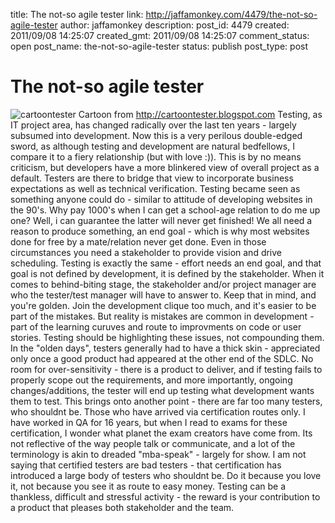 title: The not-so agile tester
link: http://jaffamonkey.com/4479/the-not-so-agile-tester
author: jaffamonkey
description: 
post_id: 4479
created: 2011/09/08 14:25:07
created_gmt: 2011/09/08 14:25:07
comment_status: open
post_name: the-not-so-agile-tester
status: publish
post_type: post

# The not-so agile tester

![cartoontester](/wp-content/uploads/2011/10/8submarine.png?w=300) Cartoon from http://cartoontester.blogspot.com Testing, as IT project area, has changed radically over the last ten years - largely subsumed into development. Now this is a very perilous double-edged sword, as although testing and development are natural bedfellows, I compare it to a fiery relationship (but with love :)). This is by no means criticism, but developers have a more blinkered view of overall project as a default. Testers are there to bridge that view to incorporate business expectations as well as technical verification. Testing became seen as something anyone could do - similar to attitude of developing websites in the 90's. Why pay 1000's when I can get a school-age relation to do me up one? Well, i can guarantee the latter will never get finished! We all need a reason to produce something, an end goal - which is why most websites done for free by a mate/relation never get done. Even in those circumstances you need a stakeholder to provide vision and drive scheduling. Testing is exactly the same - effort needs an end goal, and that goal is not defined by development, it is defined by the stakeholder. When it comes to behind-biting stage, the stakeholder and/or project manager are who the tester/test manager will have to answer to. Keep that in mind, and you're golden. Join the development clique too much, and it's easier to be part of the mistakes. But reality is mistakes are common in development - part of the learning curuves and route to improvments on code or user stories. Testing should be highlighting these issues, not compounding them. In the "olden days", testers generally had to have a thick skin - appreciated only once a good product had appeared at the other end of the SDLC. No room for over-sensitivity - there is a product to deliver, and if testing fails to properly scope out the requirements, and more importantly, ongoing changes/additions, the tester will end up testing what development wants them to test. This brings onto another point - there are far too many testers, who shouldnt be. Those who have arrived via certification routes only. I have worked in QA for 16 years, but when I read to exams for these certification, I wonder what planet the exam creators have come from. Its not reflective of the way people talk or communicate, and a lot of the terminology is akin to dreaded "mba-speak" - largely for show. I am not saying that certified testers are bad testers - that certification has introduced a large body of testers who shouldnt be. Do it because you love it, not because you see it as route to easy money. Testing can be a thankless, difficult and stressful activity - the reward is your contribution to a product that pleases both stakeholder and the team.